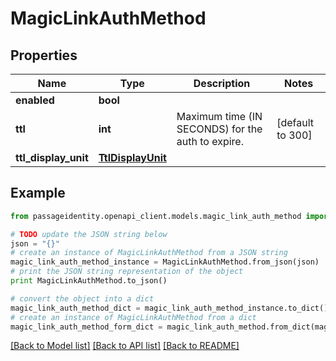 # MagicLinkAuthMethod


## Properties
Name | Type | Description | Notes
------------ | ------------- | ------------- | -------------
**enabled** | **bool** |  | 
**ttl** | **int** | Maximum time (IN SECONDS) for the auth to expire. | [default to 300]
**ttl_display_unit** | [**TtlDisplayUnit**](TtlDisplayUnit.md) |  | 

## Example

```python
from passageidentity.openapi_client.models.magic_link_auth_method import MagicLinkAuthMethod

# TODO update the JSON string below
json = "{}"
# create an instance of MagicLinkAuthMethod from a JSON string
magic_link_auth_method_instance = MagicLinkAuthMethod.from_json(json)
# print the JSON string representation of the object
print MagicLinkAuthMethod.to_json()

# convert the object into a dict
magic_link_auth_method_dict = magic_link_auth_method_instance.to_dict()
# create an instance of MagicLinkAuthMethod from a dict
magic_link_auth_method_form_dict = magic_link_auth_method.from_dict(magic_link_auth_method_dict)
```
[[Back to Model list]](../README.md#documentation-for-models) [[Back to API list]](../README.md#documentation-for-api-endpoints) [[Back to README]](../README.md)


